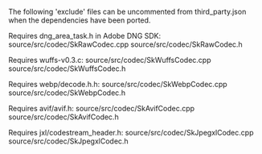 The following 'exclude' files can be uncommented from third_party.json when the dependencies have been ported.

Requires dng_area_task.h in Adobe DNG SDK:
source/src/codec/SkRawCodec.cpp
source/src/codec/SkRawCodec.h

Requires wuffs-v0.3.c:
source/src/codec/SkWuffsCodec.cpp
source/src/codec/SkWuffsCodec.h

Requires webp/decode.h.h:
source/src/codec/SkWebpCodec.cpp
source/src/codec/SkWebpCodec.h

Requires avif/avif.h:
source/src/codec/SkAvifCodec.cpp
source/src/codec/SkAvifCodec.h

Requires jxl/codestream_header.h:
source/src/codec/SkJpegxlCodec.cpp
source/src/codec/SkJpegxlCodec.h
